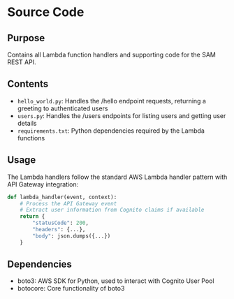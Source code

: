 # Source Code

## Purpose
Contains all Lambda function handlers and supporting code for the SAM REST API.

## Contents
- `hello_world.py`: Handles the /hello endpoint requests, returning a greeting to authenticated users
- `users.py`: Handles the /users endpoints for listing users and getting user details
- `requirements.txt`: Python dependencies required by the Lambda functions

## Usage
The Lambda handlers follow the standard AWS Lambda handler pattern with API Gateway integration:

```python
def lambda_handler(event, context):
    # Process the API Gateway event
    # Extract user information from Cognito claims if available
    return {
        "statusCode": 200,
        "headers": {...},
        "body": json.dumps({...})
    }
```

## Dependencies
- boto3: AWS SDK for Python, used to interact with Cognito User Pool
- botocore: Core functionality of boto3